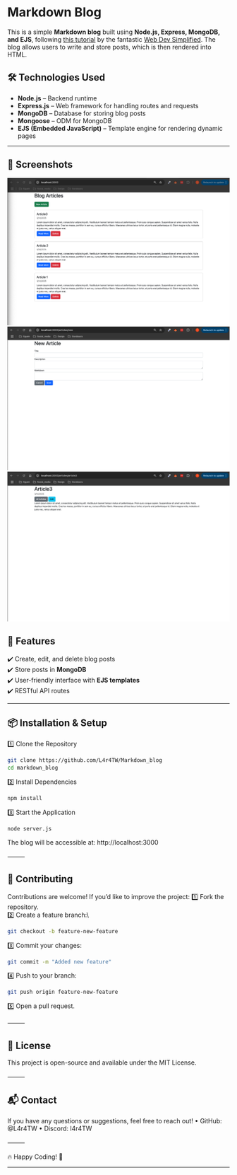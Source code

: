 # Markdown Blog

This is a simple **Markdown blog** built using **Node.js, Express, MongoDB, and EJS**, following [this tutorial](https://www.youtube.com/watch?v=1NrHkjlWVhM&t=1718s) by the fantastic [Web Dev Simplified](https://www.youtube.com/@WebDevSimplified). The blog allows users to write and store posts, which is then rendered into HTML.

## 🛠 Technologies Used

- **Node.js** – Backend runtime
- **Express.js** – Web framework for handling routes and requests
- **MongoDB** – Database for storing blog posts
- **Mongoose** – ODM for MongoDB
- **EJS (Embedded JavaScript)** – Template engine for rendering dynamic pages

---

## 📸 Screenshots

![Homepage](screenshots/homepage.png)
![New Post](screenshots/new_article.png)
![Post](screenshots/article.png)

## 🚀 Features

✔️ Create, edit, and delete blog posts  
✔️ Store posts in **MongoDB**  
✔️ User-friendly interface with **EJS templates**  
✔️ RESTful API routes

---

## 📦 Installation & Setup

1️⃣ Clone the Repository

```bash
git clone https://github.com/L4r4TW/Markdown_blog
cd markdown_blog
```

2️⃣ Install Dependencies

```bash
npm install
```

3️⃣ Start the Application

```bash
node server.js
```

The blog will be accessible at: http://localhost:3000

⸻

## 🤝 Contributing

Contributions are welcome! If you’d like to improve the project:
1️⃣ Fork the repository.\
2️⃣ Create a feature branch:\

```bash
git checkout -b feature-new-feature
```

3️⃣ Commit your changes:

```bash
git commit -m "Added new feature"
```

4️⃣ Push to your branch:

```bash
git push origin feature-new-feature
```

5️⃣ Open a pull request.

⸻

## 📝 License

This project is open-source and available under the MIT License.

⸻

## 📬 Contact

If you have any questions or suggestions, feel free to reach out!
• GitHub: @L4r4TW
• Discord: l4r4TW

⸻

🔥 Happy Coding! 🚀

---
